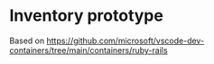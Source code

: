 # Inventory prototype

Based on https://github.com/microsoft/vscode-dev-containers/tree/main/containers/ruby-rails
